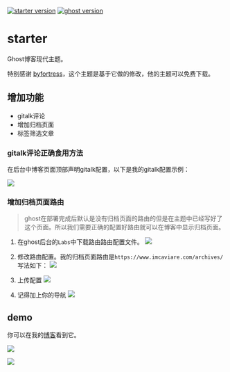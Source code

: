 
[![starter version](https://img.shields.io/badge/release-v1.0-blue.svg)](https://github.com/caviare/starter/releases)
[![ghost version](https://img.shields.io/badge/ghost-v2.8-brightgreen.svg)](https://github.com/TryGhost/Ghost/releases)

# starter

Ghost博客现代主题。

特别感谢 [byfortress](http://byfortress.com/downloads/starter)，这个主题是基于它做的修改，他的主题可以免费下载。

## 增加功能
- gitalk评论
- 增加归档页面
- 标签筛选文章

### gitalk评论正确食用方法

在后台中博客页面顶部声明gitalk配置，以下是我的gitalk配置示例：

![](http://ww1.sinaimg.cn/large/005M2kKhly1fyhorkdprtj317t0m7dgz.jpg)

### 增加归档页面路由

> ghost在部署完成后默认是没有归档页面的路由的但是在主题中已经写好了这个页面。所以我们需要正确的配置好路由就可以在博客中显示归档页面。


1. 在ghost后台的`Labs`中下载路由路由配置文件。
![](http://ww1.sinaimg.cn/large/005M2kKhly1fyhp56k8ujj319x0nhgmr.jpg)

2. 修改路由配置。我的归档页面路由是`https://www.imcaviare.com/archives/`写法如下：
![](http://ww1.sinaimg.cn/large/005M2kKhly1fyhp862e1bj30840770sn.jpg)

3. 上传配置
![](http://ww1.sinaimg.cn/large/005M2kKhly1fyhpbzhqi5j31de0ix756.jpg)

4. 记得加上你的导航
![](http://ww1.sinaimg.cn/large/005M2kKhly1fyhpds4ce9j30yl0b2t8v.jpg)
## demo

你可以在我的[博客](http://www.imcaviare.com)看到它。

![](https://ww1.sinaimg.cn/large/005M2kKhly1fy4v6idun0j318g0tjdst.jpg)

![](https://ww1.sinaimg.cn/large/005M2kKhly1fy4v7agyghj318g0tn79h.jpg)
